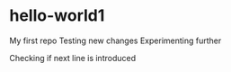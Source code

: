 # hello-world1
My first repo
Testing new changes 
Experimenting further

Checking if next line is introduced
